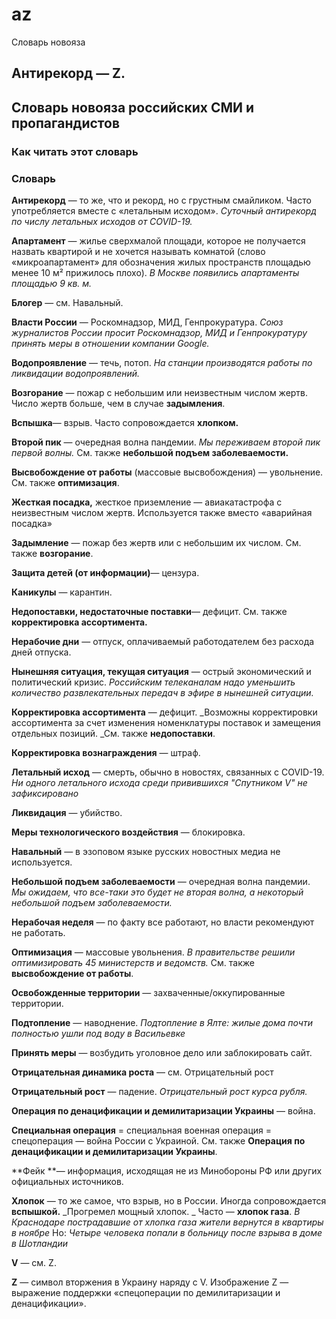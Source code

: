 # az
Словарь новояза

## Антирекорд — Z.


## Словарь новояза российских СМИ и пропагандистов


### Как читать этот словарь


### Словарь

**Антирекорд** — то же, что и рекорд, но с грустным смайликом. Часто употребляется вместе с «летальным исходом». _Суточный антирекорд по числу летальных исходов от COVID-19._

**Апартамент** — жилье сверхмалой площади, которое не получается назвать квартирой и не хочется называть комнатой (слово «микроапартамент» для обозначения жилых пространств площадью менее 10 м² прижилось плохо). _В Москве появились апартаменты площадью 9 кв. м._

**Блогер** — см. Навальный.

**Власти России** — Роскомнадзор, МИД, Генпрокуратура. _Союз журналистов России просит Роскомнадзор, МИД и Генпрокуратуру принять меры в отношении компании Google._

**Водопроявление** — течь, потоп. _На станции производятся работы по ликвидации водопроявлений._

**Возгорание** — пожар с небольшим или неизвестным числом жертв. Число жертв больше, чем в случае **задымления**.

**Вспышка**— взрыв. Часто сопровождается **хлопком.**

**Второй пик** — очередная волна пандемии. _Мы переживаем второй пик первой волны._ См. также **небольшой подъем заболеваемости.**

**Высвобождение от работы** (массовые высвобождения) — увольнение. См. также **оптимизация**.

**Жесткая посадка,** жесткое приземление — авиакатастрофа с неизвестным числом жертв. Используется также вместо «аварийная посадка»

**Задымление** — пожар без жертв или с небольшим их числом. См. также **возгорание**.

**Защита детей (от информации)**— цензура.

**Каникулы** — карантин.

**Недопоставки, недостаточные поставки**— дефицит. См. также **корректировка ассортимента.**

**Нерабочие дни** — отпуск, оплачиваемый работодателем без расхода дней отпуска.

**Нынешняя ситуация, текущая ситуация** — острый экономический и политический кризис. _Российским телеканалам надо уменьшить количество развлекательных передач в эфире в нынешней ситуации._

**Корректировка ассортимента** — дефицит. _Возможны корректировки ассортимента за счет изменения номенклатуры поставок и замещения отдельных позиций. _См. также **недопоставки**.

**Корректировка вознаграждения** — штраф.

**Летальный исход** — смерть, обычно в новостях, связанных с COVID-19. _Ни одного летального исхода среди привившихся "Спутником V" не зафиксировано_

**Ликвидация** — убийство.

**Меры технологического воздействия** — блокировка.

**Навальный** — в эзоповом языке русских новостных медиа не используется.

**Небольшой подъем заболеваемости** — очередная волна пандемии. _Мы ожидаем, что все-таки это будет не вторая волна, а некоторый небольшой подъем заболеваемости._ 

**Нерабочая неделя** — по факту все работают, но власти рекомендуют не работать.

**Оптимизация** — массовые увольнения. _В правительстве решили оптимизировать 45 министерств и ведомств._ См. также **высвобождение от работы**.

**Освобожденные территории** — захваченные/оккупированные территории.

**Подтопление** — наводнение. _Подтопление в Ялте: жилые дома почти полностью ушли под воду в Васильевке_

**Принять меры** — возбудить уголовное дело или заблокировать сайт.

**Отрицательная динамика роста** — см. Отрицательный рост

**Отрицательный рост** — падение. _Отрицательный рост курса рубля._

**Операция по денацификации и демилитаризации Украины** — война.

**Специальная операция** = специальная военная операция = спецоперация — война России с Украиной. См. также **Операция по денацификации и демилитаризации Украины**.

**Фейк **— информация, исходящая не из Минобороны РФ или других официальных источников.

**Хлопок** — то же самое, что взрыв, но в России. Иногда сопровождается **вспышкой.** _Прогремел мощный хлопок. _ Часто — **хлопок газа**. _В Краснодаре пострадавшие от хлопка газа жители вернутся в квартиры в ноябре_ Но: _Четыре человека попали в больницу после взрыва в доме в Шотландии_

**V** — см. Z.

**Z** — символ вторжения в Украину наряду с V. Изображение Z — выражение поддержки «спецоперации по демилитаризации и денацификации».
